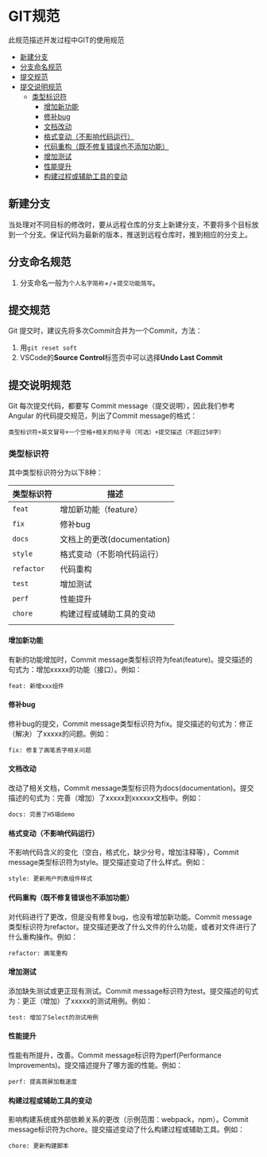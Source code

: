 # GIT规范<!-- omit in toc -->

此规范描述开发过程中GIT的使用规范

- [新建分支](#新建分支)
- [分支命名规范](#分支命名规范)
- [提交规范](#提交规范)
- [提交说明规范](#提交说明规范)
  - [类型标识符](#类型标识符)
    - [增加新功能](#增加新功能)
    - [修补bug](#修补bug)
    - [文档改动](#文档改动)
    - [格式变动（不影响代码运行）](#格式变动不影响代码运行)
    - [代码重构（既不修复错误也不添加功能）](#代码重构既不修复错误也不添加功能)
    - [增加测试](#增加测试)
    - [性能提升](#性能提升)
    - [构建过程或辅助工具的变动](#构建过程或辅助工具的变动)

## 新建分支

当处理对不同目标的修改时，要从远程仓库的分支上新建分支，不要将多个目标放到一个分支。保证代码为最新的版本，推送到远程仓库时，推到相应的分支上。

## 分支命名规范

1. 分支命名一般为`个人名字简称`+`/`+`提交功能简写`。

## 提交规范

Git 提交时，建议先将多次Commit合并为一个Commit，方法：

1. 用`git reset soft`
2. VSCode的**Source Control**标签页中可以选择**Undo Last Commit**

## 提交说明规范

Git 每次提交代码，都要写 Commit message（提交说明），因此我们参考Angular 的代码提交规范，列出了Commit message的格式：

    类型标识符+英文冒号+一个空格+相关的帖子号（可选）+提交描述（不超过50字）

### 类型标识符

其中类型标识符分为以下8种：

| 类型标识符 | 描述
| ------- | ----
| `feat`  | 增加新功能（feature）
| `fix` | 修补bug
| `docs`  | 文档上的更改(documentation)
| `style`| 格式变动（不影响代码运行）
| `refactor`  | 代码重构
| `test`    | 增加测试
| `perf`| 性能提升
| `chore` | 构建过程或辅助工具的变动
|||

#### 增加新功能

有新的功能增加时，Commit message类型标识符为feat(feature)。提交描述的句式为：增加xxxxx的功能（接口）。例如：

    feat: 新增xxx组件

#### 修补bug

修补bug的提交，Commit message类型标识符为fix。提交描述的句式为：修正（解决）了xxxxx的问题。例如：

    fix: 修复了画笔丢字相关问题

#### 文档改动

改动了相关文档，Commit message类型标识符为docs(documentation)。提交描述的句式为：完善（增加）了xxxxx到xxxxxx文档中。例如：

    docs: 完善了H5端demo

#### 格式变动（不影响代码运行）

不影响代码含义的变化（空白，格式化，缺少分号，增加注释等），Commit message类型标识符为style。提交描述变动了什么样式。例如：

    style: 更新用户列表组件样式

#### 代码重构（既不修复错误也不添加功能）

对代码进行了更改，但是没有修复bug，也没有增加新功能。Commit message类型标识符为refactor。提交描述更改了什么文件的什么功能，或者对文件进行了什么重构操作。例如：

    refactor: 画笔重构

#### 增加测试

添加缺失测试或更正现有测试。Commit message标识符为test。提交描述的句式为：更正（增加）了xxxxx的测试用例。例如：

    test: 增加了Select的测试用例

#### 性能提升

性能有所提升，改善。Commit message标识符为perf(Performance Improvements)。提交描述提升了哪方面的性能。例如：

    perf: 提高首屏加载速度

#### 构建过程或辅助工具的变动

影响构建系统或外部依赖关系的更改（示例范围：webpack，npm）。Commit message标识符为chore。提交描述变动了什么构建过程或辅助工具。例如：

    chore: 更新构建脚本
